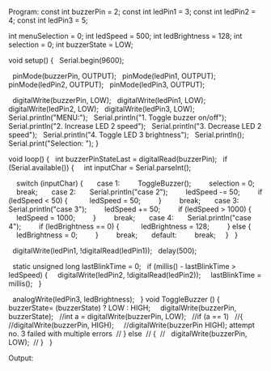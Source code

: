 Program:
const int buzzerPin = 2;
const int ledPin1 = 3;
const int ledPin2 = 4;
const int ledPin3 = 5;

int menuSelection = 0;
int ledSpeed = 500;
int ledBrightness = 128; 
int selection = 0;
int buzzerState = LOW;

void setup() {
  Serial.begin(9600);

  pinMode(buzzerPin, OUTPUT);
  pinMode(ledPin1, OUTPUT);
  pinMode(ledPin2, OUTPUT);
  pinMode(ledPin3, OUTPUT);

  digitalWrite(buzzerPin, LOW);
  digitalWrite(ledPin1, LOW);
  digitalWrite(ledPin2, LOW);
  digitalWrite(ledPin3, LOW);
  Serial.println("MENU:");
  Serial.println("1. Toggle buzzer on/off");
  Serial.println("2. Increase LED 2 speed");
  Serial.println("3. Decrease LED 2 speed");
  Serial.println("4. Toggle LED 3 brightness");
  Serial.println();
  Serial.print("Selection: ");
}

void loop() {
  int buzzerPinStateLast = digitalRead(buzzerPin);
  if (Serial.available()) {
    int inputChar = Serial.parseInt();

    switch (inputChar) {
      case 1:
        ToggleBuzzer();
        selection = 0;
        break;
      case 2:
      Serial.println("case 2");
        ledSpeed -= 50;
        if (ledSpeed < 50) {
          ledSpeed = 50;
        }
        break;
      case 3:
      Serial.println("case 3");
        ledSpeed += 50;
        if (ledSpeed > 1000) {
          ledSpeed = 1000;
        }
        break;
      case 4:
      Serial.println("case 4");
        if (ledBrightness == 0) {
          ledBrightness = 128;
        } else {
          ledBrightness = 0;
        }
        break;
      default:
        break;
    }
  }

  digitalWrite(ledPin1, !digitalRead(ledPin1));
  delay(500);

  static unsigned long lastBlinkTime = 0;
  if (millis() - lastBlinkTime > ledSpeed) {
    digitalWrite(ledPin2, !digitalRead(ledPin2));
    lastBlinkTime = millis();
  }

  analogWrite(ledPin3, ledBrightness);
  
}
void ToggleBuzzer ()
{
  buzzerState= (buzzerState) ? LOW : HIGH;
    digitalWrite(buzzerPin, buzzerState);
  //int a = digitalWrite(buzzerPin, LOW);
  //if (a == 1)
  //{
    //digitalWrite(buzzerPin, HIGH);
    //digitalWrite(buzzerPin HIGH); attempt no. 3 failed with multiple errors
 // } else
 // {
 //   digitalWrite(buzzerPin, LOW);
 // }
  
}

Output:
 

